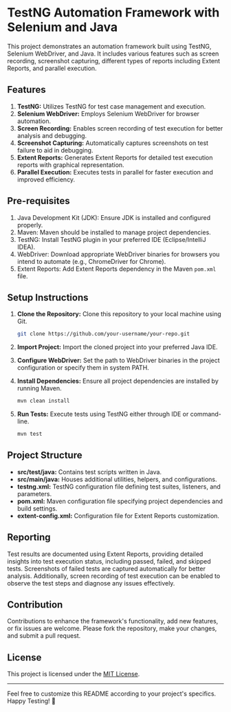 # TestNG Automation Framework with Selenium and Java

This project demonstrates an automation framework built using TestNG, Selenium WebDriver, and Java. It includes various features such as screen recording, screenshot capturing, different types of reports including Extent Reports, and parallel execution.

## Features

1. **TestNG:** Utilizes TestNG for test case management and execution.
2. **Selenium WebDriver:** Employs Selenium WebDriver for browser automation.
3. **Screen Recording:** Enables screen recording of test execution for better analysis and debugging.
4. **Screenshot Capturing:** Automatically captures screenshots on test failure to aid in debugging.
5. **Extent Reports:** Generates Extent Reports for detailed test execution reports with graphical representation.
6. **Parallel Execution:** Executes tests in parallel for faster execution and improved efficiency.

## Pre-requisites

1. Java Development Kit (JDK): Ensure JDK is installed and configured properly.
2. Maven: Maven should be installed to manage project dependencies.
3. TestNG: Install TestNG plugin in your preferred IDE (Eclipse/IntelliJ IDEA).
4. WebDriver: Download appropriate WebDriver binaries for browsers you intend to automate (e.g., ChromeDriver for Chrome).
5. Extent Reports: Add Extent Reports dependency in the Maven `pom.xml` file.

## Setup Instructions

1. **Clone the Repository:** Clone this repository to your local machine using Git.

    ```bash
    git clone https://github.com/your-username/your-repo.git
    ```

2. **Import Project:** Import the cloned project into your preferred Java IDE.

3. **Configure WebDriver:** Set the path to WebDriver binaries in the project configuration or specify them in system PATH.

4. **Install Dependencies:** Ensure all project dependencies are installed by running Maven.

    ```bash
    mvn clean install
    ```

5. **Run Tests:** Execute tests using TestNG either through IDE or command-line.

    ```bash
    mvn test
    ```

## Project Structure

- **src/test/java:** Contains test scripts written in Java.
- **src/main/java:** Houses additional utilities, helpers, and configurations.
- **testng.xml:** TestNG configuration file defining test suites, listeners, and parameters.
- **pom.xml:** Maven configuration file specifying project dependencies and build settings.
- **extent-config.xml:** Configuration file for Extent Reports customization.

## Reporting

Test results are documented using Extent Reports, providing detailed insights into test execution status, including passed, failed, and skipped tests. Screenshots of failed tests are captured automatically for better analysis. Additionally, screen recording of test execution can be enabled to observe the test steps and diagnose any issues effectively.

## Contribution

Contributions to enhance the framework's functionality, add new features, or fix issues are welcome. Please fork the repository, make your changes, and submit a pull request.

## License

This project is licensed under the [MIT License](LICENSE).

---

Feel free to customize this README according to your project's specifics. Happy Testing! 🚀
